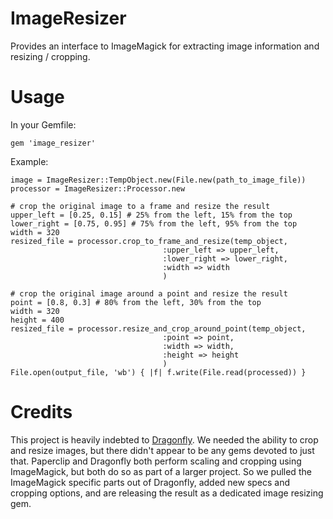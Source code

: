 ImageResizer
============

Provides an interface to ImageMagick for extracting image information and resizing / cropping.


Usage
=====

In your Gemfile:

    gem 'image_resizer'

Example:

    image = ImageResizer::TempObject.new(File.new(path_to_image_file))
    processor = ImageResizer::Processor.new

    # crop the original image to a frame and resize the result
    upper_left = [0.25, 0.15] # 25% from the left, 15% from the top 
    lower_right = [0.75, 0.95] # 75% from the left, 95% from the top
    width = 320
    resized_file = processor.crop_to_frame_and_resize(temp_object,
                                      :upper_left => upper_left,
                                      :lower_right => lower_right,
                                      :width => width
                                      )

    # crop the original image around a point and resize the result
    point = [0.8, 0.3] # 80% from the left, 30% from the top
    width = 320
    height = 400
    resized_file = processor.resize_and_crop_around_point(temp_object,
                                      :point => point,
                                      :width => width,
                                      :height => height
                                      )
    File.open(output_file, 'wb') { |f| f.write(File.read(processed)) }


Credits
=======

This project is heavily indebted to [Dragonfly](https://github.com/markevans/dragonfly). We needed the ability to crop and resize images, but there didn't appear to be any gems devoted to just that. Paperclip and Dragonfly both perform scaling and cropping using ImageMagick, but both do so as part of a larger project. So we pulled the ImageMagick specific parts out of Dragonfly, added new specs and cropping options, and are releasing the result as a dedicated image resizing gem.



